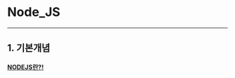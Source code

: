 # Node_JS 
----------------------------------------------------------------

## 1. 기본개념
#### [NODEJS란?!](https://velog.io/@yunaaa/NodeJS-Basics)





